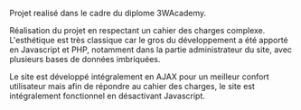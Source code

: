 Projet realisé dans le cadre du diplome 3WAcademy.

Réalisation du projet en respectant un cahier des charges complexe. L'esthétique est très classique car le gros du développement a été apporté en Javascript et PHP, notamment dans la partie administrateur du site, avec plusieurs bases de données imbriquées.

Le site est développé intégralement en AJAX pour un meilleur confort utilisateur mais afin de répondre au cahier des charges, le site est intégralement fonctionnel en désactivant Javascript.
